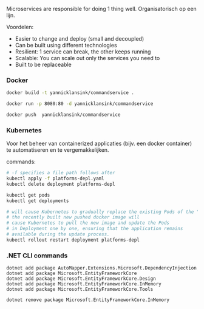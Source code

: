 Microservices are responsible for doing 1 thing well.
Organisatorisch op een lijn.

Voordelen:
- Easier to change and deploy (small and decoupled)
- Can be built using different technologies
- Resilient: 1 service can break, the other keeps running
- Scalable: You can scale out only the services you need to
- Built to be replaceable

### Docker
```bash
docker build -t yannicklansink/commandservice .

docker run -p 8080:80 -d yannicklansink/commandservice

docker push  yannicklansink/commandservice
```

### Kubernetes
Voor het beheer van containerized applicaties (bijv. een docker container) te automatiseren en te vergemakkelijken. 

commands:
```bash
# -f specifies a file path follows after
kubectl apply -f platforms-depl.yaml
kubectl delete deployment platforms-depl

kubectl get pods
kubectl get deployments

# will cause Kubernetes to gradually replace the existing Pods of the "platforms-# depl" Deployment with new ones.
# the recently built new pushed docker image will 
# cause Kubernetes to pull the new image and update the Pods 
# in Deployment one by one, ensuring that the application remains 
# available during the update process.
kubectl rollout restart deployment platforms-depl
```

### .NET CLI commands
```cli
dotnet add package AutoMapper.Extensions.Microsoft.DependencyInjection
dotnet add package Microsoft.EntityFrameworkCore
dotnet add package Microsoft.EntityFrameworkCore.Design
dotnet add package Microsoft.EntityFrameworkCore.InMemory
dotnet add package Microsoft.EntityFrameworkCore.Tools

dotnet remove package Microsoft.EntityFrameworkCore.InMemory   
```

